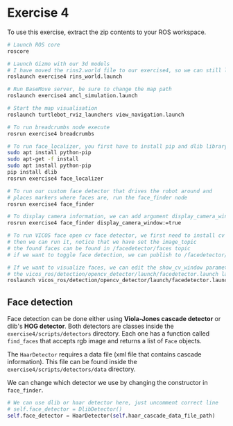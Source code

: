 # Exercise 4
To use this exercise, extract the zip contents to your ROS workspace.

```bash
# Launch ROS core
roscore

# Launch Gizmo with our 3d models
# I have moved the rins2.world file to our exercise4, so we can still launch the previous world
roslaunch exercise4 rins_world.launch

# Run BaseMove server, be sure to change the map path
roslaunch exercise4 amcl_simulation.launch

# Start the map visualisation
roslaunch turtlebot_rviz_launchers view_navigation.launch

# To run breadcrumbs node execute
rosrun exercise4 breadcrumbs

# To run face_localizer, you first have to install pip and dlib library
sudo apt install python-pip
sudo apt-get -f install
sudo apt install python-pip
pip install dlib
rosrun exercise4 face_localizer

# To run our custom face detector that drives the robot around and
# places markers where faces are, run the face_finder node
rosrun exercise4 face_finder

# To display camera information, we can add argument display_camera_window:=true
rosrun exercise4 face_finder display_camera_window:=true

# To run VICOS face open cv face detector, we first need to install cv library
# then we can run it, notice that we have set the image_topic
# the found faces can be found in /facedetector/faces topic
# if we want to toggle face detection, we can publish to /facedetector/toggle

# If we want to visualize faces, we can edit the show_cv_window parameter inside
# the vicos_ros/detection/opencv_detector/launch/facedetector.launch launch file
roslaunch vicos_ros/detection/opencv_detector/launch/facedetector.launch  image_topic:="/camera/rgb/image_raw"
```

## Face detection
Face detection can be done either using **Viola-Jones cascade detector** or dlib's **HOG detector**. Both detectors are classes inside the `exercise4/scripts/detectors` directory. Each one has a function called `find_faces` that accepts rgb image and returns a list of `Face` objects.

The `HaarDetector` requires a data file (xml file that contains cascade information). This file can be found inside the `exercise4/scripts/detectors/data` directory.

We can change which detector we use by changing the constructor in `face_finder`.

```python
# We can use dlib or haar detector here, just uncomment correct line
# self.face_detector = DlibDetector()
self.face_detector = HaarDetector(self.haar_cascade_data_file_path)
```